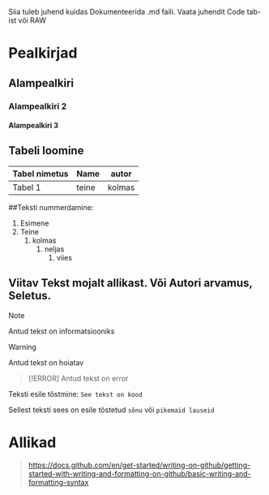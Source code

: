 Siia tuleb juhend kuidas Dokumenteerida .md faili.
Vaata juhendit Code tab-ist või RAW

# Pealkirjad
## Alampealkiri
### Alampealkiri 2
#### Alampealkiri 3


## Tabeli loomine
| Tabel nimetus                                   | Name                           | autor  |
|-------------------------------------------------|--------------------------------|--------|
| Tabel 1                                         | teine                          | kolmas |

##Teksti nummerdamine:
1. Esimene
1. Teine
    1. kolmas
         1. neljas
             1. viies


## Viitav Tekst mojalt allikast. Või Autori arvamus, Seletus.
> [!NOTE]
> Antud tekst on informatsiooniks

> [!WARNING]
> Antud tekst on hoiatav

> [!ERROR]
> Antud tekst on error


Teksti esile tõstmine:
```See tekst on kood```

Sellest teksti sees on esile tõstetud `sõnu` või `pikemaid lauseid` 



# Allikad
> https://docs.github.com/en/get-started/writing-on-github/getting-started-with-writing-and-formatting-on-github/basic-writing-and-formatting-syntax
